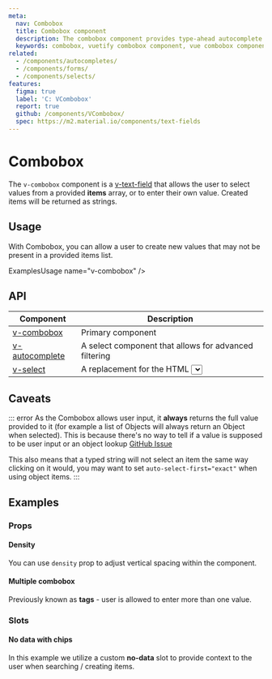 ```yaml
---
meta:
  nav: Combobox
  title: Combobox component
  description: The combobox component provides type-ahead autocomplete functionality and allows users to provide a custom values beyond the provided list of options.
  keywords: combobox, vuetify combobox component, vue combobox component
related:
  - /components/autocompletes/
  - /components/forms/
  - /components/selects/
features:
  figma: true
  label: 'C: VCombobox'
  report: true
  github: /components/VCombobox/
  spec: https://m2.material.io/components/text-fields
---
```


# Combobox

The `v-combobox` component is a [v-text-field](/components/text-fields) that allows the user to select values from a provided **items** array, or to enter their own value. Created items will be returned as strings.

<PageFeatures />

## Usage

With Combobox, you can allow a user to create new values that may not be present in a provided items list.

ExamplesUsage name="v-combobox" />

<PromotedEntry />

## API

| Component | Description |
| - | - |
| [v-combobox](/api/v-combobox/) | Primary component |
| [v-autocomplete](/api/v-autocomplete/) | A select component that allows for advanced filtering |
| [v-select](/api/v-select/) | A replacement for the HTML <select></select> |

<ApiInline hide-links />

## Caveats

::: error
  As the Combobox allows user input, it **always** returns the full value provided to it (for example a list of Objects will always return an Object when selected). This is because there's no way to tell if a value is supposed to be user input or an object lookup [GitHub Issue](https://github.com/vuetifyjs/vuetify/issues/5479)

  This also means that a typed string will not select an item the same way clicking on it would, you may want to set `auto-select-first="exact"` when using object items.
:::

## Examples

### Props

#### Density

You can use `density` prop to adjust vertical spacing within the component.

<ExamplesExample file="v-combobox/prop-density" />

#### Multiple combobox

Previously known as **tags** - user is allowed to enter more than one value.

<ExamplesExample file="v-combobox/prop-multiple" />

### Slots

#### No data with chips

In this example we utilize a custom **no-data** slot to provide context to the user when searching / creating items.

<ExamplesExample file="v-combobox/slot-no-data" />
